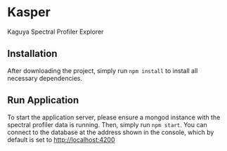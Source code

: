 Kasper
=
Kaguya Spectral Profiler Explorer

Installation
-
After downloading the project, simply run `npm install` to install all necessary dependencies.

Run Application
-
To start the application server, please ensure a mongod instance with the spectral profiler data is running. Then, simply run `npm start`. You can connect to the database at the address shown in the console, which by default is set to [http://localhost:4200](http://localhost:4200)
